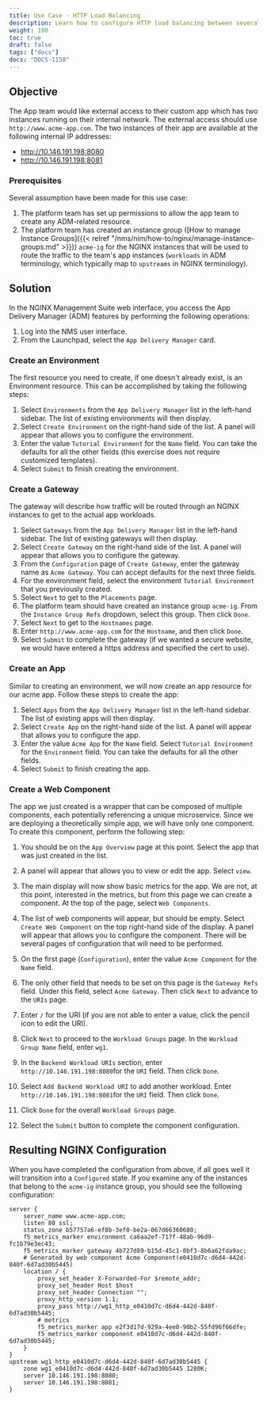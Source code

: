 ```yaml
---
title: Use Case - HTTP Load Balancing
description: Learn how to configure HTTP load balancing between several identical customer apps.
weight: 100
toc: true
draft: false
tags: ["docs"]
docs: "DOCS-1158"
---
```

## Objective

The App team would like external access to their custom app which has two instances running on their internal network. The external access should use `http://www.acme-app.com`. The two instances of their app are available at the following internal IP addresses:

- http://10.146.191.198:8080
- http://10.146.191.198:8081

### Prerequisites

Several assumption have been made for this use case:

1. The platform team has set up permissions to allow the app team to create any ADM-related resource.
2. The platform team has created an instance group ([How to manage Instance Groups]({{< relref "/nms/nim/how-to/nginx/manage-instance-groups.md" >}})) `acme-ig` for the NGINX instances that will be used to route the traffic to the team's app instances (`workloads` in ADM terminology, which typically map to `upstreams` in NGINX terminology).

## Solution

In the NGINX Management Suite web interface, you access the App Delivery Manager (ADM) features by performing the following operations:

1. Log into the NMS user interface.
2. From the Launchpad, select the `App Delivery Manager` card.

### Create an Environment

The first resource you need to create, if one doesn't already exist, is an Environment resource. This can be accomplished by taking the following steps:

1. Select `Environments` from the `App Delivery Manager` list in the left-hand sidebar. The list of existing environments will then display.
2. Select `Create Environment` on the right-hand side of the list. A panel will appear that allows you to configure the environment.
3. Enter the value `Tutorial Environment` for the `Name` field. You can take the defaults for all the other fields (this exercise does not require customized templates).
4. Select `Submit` to finish creating the environment.

### Create a Gateway

The gateway will describe how traffic will be routed through an NGINX instances to get to the actual app workloads.

1. Select `Gateways` from the `App Delivery Manager` list in the left-hand sidebar. The list of existing gateways will then display.
2. Select `Create Gateway` on the right-hand side of the list. A panel will appear that allows you to configure the gateway.
3. From the `Configuration` page of `Create Gateway`, enter the gateway name as `Acme Gateway`. You can accept  defaults for the next three fields.
4. For the environment field, select the environment `Tutorial Environment` that you previously created.
5. Select `Next` to get to the `Placements` page.
6. The platform team should have created an instance group `acme-ig`. From the `Instance Group Refs` dropdown, select this group. Then click `Done`.
7. Select `Next` to get to the `Hostnames` page.
8. Enter `http://www.acme-app.com` for the `Hostname`, and then click `Done`.
9. Select `Submit` to complete the gateway (if we wanted a secure website, we would have entered a https address and specified the cert to use).

### Create an App

Similar to creating an environment, we will now create an app resource for our acme app. Follow these steps to create the app:

1. Select `Apps` from the `App Delivery Manager` list in the left-hand sidebar. The list of existing apps will then display.
2. Select `Create App` on the right-hand side of the list. A panel will appear that allows you to configure the app.
3. Enter the value `Acme App` for the `Name` field. Select `Tutorial Environment` for the `Environment` field. You can take the defaults for all the other fields.
4. Select `Submit` to finish creating the app.

### Create a Web Component

The app we just created is a wrapper that can be composed of multiple components, each potentially referencing a unique microservice. Since we are deploying a theoretically simple app, we will have only one component. To create this component, perform the following step:

1. You should be on the `App Overview` page at this point. Select the app that was just created in the list.
2. A panel will appear that allows you to view or edit  the app. Select `view`.
3. The main display will now show basic metrics for the app. We are not, at this point, interested in the metrics, but from this page we can create a component. At the top of the page, select `Web Components`.
4. The list of web components will appear, but should be empty. Select `Create Web Component` on the top right-hand side of the display. A panel will appear that allows you to configure the component. There will be several pages of configuration that will need to be performed.
5. On the first page (`Configuration`), enter the value `Acme Component` for the `Name` field.
6. The only other field that needs to be set on this page is the `Gateway Refs` field. Under this field, select `Acme Gateway`. Then click `Next` to advance to the `URIs` page.

7. Enter `/` for the URI (if you are not able to enter a value, click the pencil icon to edit the URI).
8. Click `Next` to proceed to the `Workload Groups` page. In the `Workload Group Name` field, enter `wg1`.
9. In the `Backend Workload URIs` section, enter `http://10.146.191.198:8080`for the `URI` field. Then click `Done`.
10. Select `Add Backend Workload URI` to add another workload. Enter `http://10.146.191.198:8081`for the `URI` field. Then click `Done`.
11. Click `Done` for the overall `Workload Groups` page.
12. Select the `Submit` button to complete the component configuration.

## Resulting NGINX Configuration

When you have completed the configuration from above, if all goes well it will transition into a `Configured` state. If you examine any of the instances that belong to the `acme-ig` instance group, you should see the following configuration:

```nginx
server {
    server_name www.acme-app.com;
    listen 80 ssl;
    status_zone b57757a6-ef8b-3ef0-be2a-067d66360680;
    f5_metrics_marker environment ca6aa2ef-717f-48ab-96d9-fc1b79e3ec43;
    f5_metrics_marker gateway 4b727d89-b15d-45c1-8bf3-8b6a62fda9ac;
    # Generated by web component Acme Component(e0410d7c-d6d4-442d-840f-6d7ad30b5445)
    location / {
        proxy_set_header X-Forwarded-For $remote_addr;
        proxy_set_header Host $host
        proxy_set_header Connection "";
        proxy_http_version 1.1;
        proxy_pass http://wg1_http_e0410d7c-d6d4-442d-840f-6d7ad30b5445;
        # metrics
        f5_metrics_marker app e2f3d17d-929a-4ee0-90b2-55fd96f66dfe;
        f5_metrics_marker component e0410d7c-d6d4-442d-840f-6d7ad30b5445;
    }
}
upstream wg1_http_e0410d7c-d6d4-442d-840f-6d7ad30b5445 {
    zone wg1_e0410d7c-d6d4-442d-840f-6d7ad30b5445 1280K;
    server 10.146.191.198:8080;
    server 10.146.191.198:8081;
}
```
